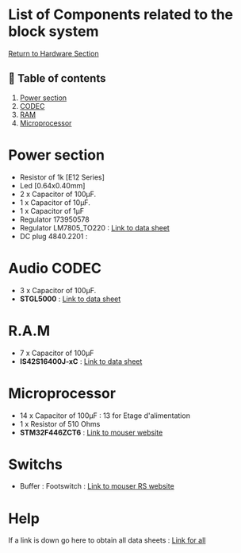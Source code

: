 # List of Components related to the block system
[Return to Hardware Section](https://github.com/lucacros/2324_Projet2A_PedaleGuitare/tree/Hardware-Section)
## 📖 Table of contents

1. [Power section](#power-section)
2. [CODEC](#codec)
3. [RAM](#ram)
4. [Microprocessor](#microprocessor)

# Power section

  - Resistor of 1k [E12 Series] 
  - Led [0.64x0.40mm]
  - 2 x Capacitor of 100µF.
  - 1 x Capacitor of 10µF.
  - 1 x Capacitor of 1µF
  - Regulator 173950578
  - Regulator LM7805_TO220 : [Link to data sheet](https://www.onsemi.cn/PowerSolutions/document/MC7800-D.PDF)
  - DC plug 4840.2201 :

    
# Audio CODEC

   - 3 x Capacitor of 100µF.
   - **STGL5000**  :   [Link to data sheet](https://www.nxp.com/products/audio-and-radio/audio-converters/ultra-low-power-audio-codec:SGTL5000)

# R.A.M
   - 7 x Capacitor of 100µF
   - **IS42S16400J-xC** : [Link to data sheet](http://www.issi.com/WW/pdf/42-45S16400J.pdf)


# Microprocessor 

- 14 x Capacitor of 100µF : 13 for Etage d'alimentation
- 1 x Resistor of 510 Ohms
- **STM32F446ZCT6** : [Link to mouser website](https://www.mouser.fr/ProductDetail/STMicroelectronics/STM32F446ZCT6?qs=Ok1pvOkw6%2FqnUvQfUEqaFA%3D%3D)

# Switchs

- Buffer : Footswitch : [Link to mouser RS website](https://fr.rs-online.com/web/p/boutons-poussoirs/8466720?cm_mmc=FR-PLA-DS3A-_-google-_-CFS_FR_FR_RS+PRO_PO4700199950-_-Interrupteurs-_-8466720&matchtype=&pla-2207274706978&gclid=CjwKCAiA0syqBhBxEiwAeNx9N6utkDLIjKUNhnXx6ooCtrtBrR3GgiJED1HuFbTbtkXJqQKehzSm0RoC0TEQAvD_BwE&gclsrc=aw.ds)

# Help
If a link is down go here to obtain all data sheets : [Link for all](https://github.com/lucacros/2324_Projet2A_PedaleGuitare/tree/Hardware-Section/data%20sheets)
